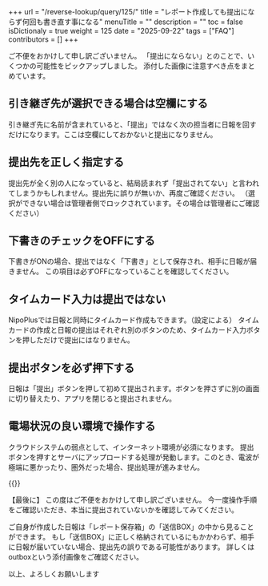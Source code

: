 +++
url = "/reverse-lookup/query/125/"
title = "レポート作成しても提出にならず何回も書き直す事になる"
menuTitle = ""
description = ""
toc = false
isDictionaly = true
weight = 125
date = "2025-09-22"
tags = ["FAQ"]
contributors = []
+++

ご不便をおかけして申し訳ございません。
「提出にならない」とのことで、いくつかの可能性をピックアップしました。
添付した画像に注意すべき点をまとめています。

## 引き継ぎ先が選択できる場合は空欄にする

引き継ぎ先に名前が含まれていると、「提出」ではなく次の担当者に日報を回すだけになります。ここは空欄にしておかないと提出になりません。

## 提出先を正しく指定する

提出先が全く別の人になっていると、結局読まれず「提出されてない」と言われてしまうかもしれません。提出先に誤りが無いか、再度ご確認ください。
（選択ができない場合は管理者側でロックされています。その場合は管理者にご確認ください）

## 下書きのチェックをOFFにする

下書きがONの場合、提出ではなく「下書き」として保存され、相手に日報が届きません。
この項目は必ずOFFになっていることを確認してください。

## タイムカード入力は提出ではない

NipoPlusでは日報と同時にタイムカード作成もできます。（設定による）
タイムカードの作成と日報の提出はそれぞれ別のボタンのため、タイムカード入力ボタンを押しただけで提出にはなりません。

## 提出ボタンを必ず押下する

日報は「提出」ボタンを押して初めて提出されます。ボタンを押さずに別の画面に切り替えたり、アプリを閉じると提出されません。

## 電場状況の良い環境で操作する

クラウドシステムの弱点として、インターネット環境が必須になります。
提出ボタンを押すとサーバにアップロードする処理が発動します。このとき、電波が極端に悪かったり、圏外だった場合、提出処理が進みません。

{{<iTablet filename="p1" msg="" alice="ok">}}

【最後に】
この度はご不便をおかけして申し訳ございません。
今一度操作手順をご確認いただき、本当に提出されていないかを確認してみてください。

ご自身が作成した日報は「レポート保存箱」の「送信BOX」の中から見ることができます。
もし「送信BOX」に正しく格納されているにもかかわらず、相手に日報が届いていない場合、提出先の誤りである可能性があります。
詳しくはoutboxという添付画像をご確認ください。

以上、よろしくお願いします
